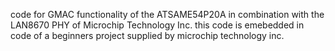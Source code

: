 code for GMAC functionality of the ATSAME54P20A in combination with the LAN8670 PHY of Microchip Technology Inc. 
this code is emebedded in code of a beginners project supplied by microchip technology inc.